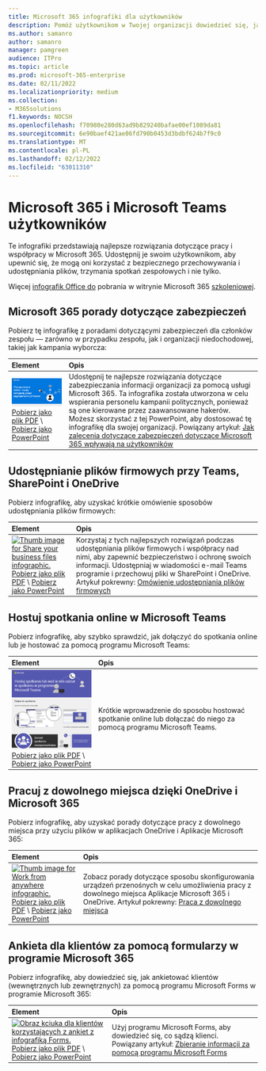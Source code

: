 ```yaml
---
title: Microsoft 365 infografiki dla użytkowników
description: Pomóż użytkownikom w Twojej organizacji dowiedzieć się, jak używać Microsoft 365 i Microsoft Teams tych infografiki.
ms.author: samanro
author: samanro
manager: pamgreen
audience: ITPro
ms.topic: article
ms.prod: microsoft-365-enterprise
ms.date: 02/11/2022
ms.localizationpriority: medium
ms.collection:
- M365solutions
f1.keywords: NOCSH
ms.openlocfilehash: f70980e280d63ad9b829240bafae00ef1089da81
ms.sourcegitcommit: 6e90baef421ae06fd790b0453d3bdbf624b7f9c0
ms.translationtype: MT
ms.contentlocale: pl-PL
ms.lasthandoff: 02/12/2022
ms.locfileid: "63011310"
---
```

# <a name="microsoft-365-and-microsoft-teams-infographics-for-your-users"></a>Microsoft 365 i Microsoft Teams użytkowników

Te infografiki przedstawiają najlepsze rozwiązania dotyczące pracy i współpracy w Microsoft 365. Udostępnij je swoim użytkownikom, aby upewnić się, że mogą oni korzystać z bezpiecznego przechowywania i udostępniania plików, trzymania spotkań zespołowych i nie tylko.

Więcej [infografik Office do](https://support.microsoft.com/office/great-ways-to-work-with-office-6fe70269-b9a4-4ef0-a96e-7a5858b3bd5a) pobrania w witrynie Microsoft 365 [szkoleniowej](https://support.microsoft.com/training).

## <a name="microsoft-365-security-tips-infographic"></a>Microsoft 365 porady dotyczące zabezpieczeń

Pobierz tę infografikę z poradami dotyczącymi zabezpieczeń dla członków zespołu — zarówno w przypadku zespołu, jak i organizacji niedochodowej, takiej jak kampania wyborcza:

| Element | Opis |
|:-----|:-----|
|[![Grafika przedstawiająca informacje o kampanii, które ułatwiają ochronę.](../media/M365-Campaigns-WhatCanUsersDoToSecure-358x201.png)](https://download.microsoft.com/download/f/c/5/fc58bc0c-773a-4ac8-a232-6f986f61ef58/M365CampaignsWhatCanUsersDoToSecure.pdf) <br/> [Pobierz jako plik PDF](https://download.microsoft.com/download/f/c/5/fc58bc0c-773a-4ac8-a232-6f986f61ef58/M365CampaignsWhatCanUsersDoToSecure.pdf) \  [Pobierz jako PowerPoint](https://download.microsoft.com/download/f/c/5/fc58bc0c-773a-4ac8-a232-6f986f61ef58/M365CampaignsWhatCanUsersDoToSecure.pptx)| Udostępnij te najlepsze rozwiązania dotyczące zabezpieczania informacji organizacji za pomocą usługi Microsoft 365. Ta infografika została utworzona w celu wspierania personelu kampanii politycznych, ponieważ są one kierowane przez zaawansowane hakerów. Możesz skorzystać z tej PowerPoint, aby dostosować tę infografikę dla swojej organizacji. Powiązany artykuł: [Jak zalecenia dotyczące zabezpieczeń dotyczące Microsoft 365 wpływają na użytkowników](../business-premium/m365-campaigns-users.md)|

## <a name="share-your-business-files-with-teams-sharepoint-and-onedrive"></a>Udostępnianie plików firmowych przy Teams, SharePoint i OneDrive

Pobierz infografikę, aby uzyskać krótkie omówienie sposobów udostępniania plików firmowych:
  
| Element | Opis |
|:-----|:-----|
|[![Thumb image for Share your business files infographic.](../media/solutions-architecture-center/m365-smbscenarios-shareyourfiles-square.png)](https://go.microsoft.com/fwlink/?linkid=2079435) <br/> [Pobierz jako plik PDF](https://go.microsoft.com/fwlink/?linkid=2079435) \  [Pobierz jako PowerPoint](https://go.microsoft.com/fwlink/?linkid=2079438) | Korzystaj z tych najlepszych rozwiązań podczas udostępniania plików firmowych i współpracy nad nimi, aby zapewnić bezpieczeństwo i ochronę swoich informacji. Udostępniaj w wiadomości e-mail Teams programie i przechowuj pliki w SharePoint i OneDrive. Artykuł pokrewny: [Omówienie udostępniania plików firmowych](../business-video/overview-file-sharing.md)|

## <a name="host-online-meetings-in-microsoft-teams"></a>Hostuj spotkania online w Microsoft Teams

Pobierz infografikę, aby szybko sprawdzić, jak dołączyć do spotkania online lub je hostować za pomocą programu Microsoft Teams:

| Element | Opis |
|:-----|:-----|
|[![Thumb image for Host online meetings infographic.](../media/solutions-architecture-center/m365-smbscenarios-hostteammeetings-square.png)](https://go.microsoft.com/fwlink/?linkid=2078712) <br/> [Pobierz jako plik PDF](https://go.microsoft.com/fwlink/?linkid=2078712) \  [Pobierz jako PowerPoint](https://go.microsoft.com/fwlink/?linkid=2079515) | Krótkie wprowadzenie do sposobu hostować spotkanie online lub dołączać do niego za pomocą programu Microsoft Teams. 

## <a name="work-from-anywhere-with-onedrive-and-microsoft-365"></a>Pracuj z dowolnego miejsca dzięki OneDrive i Microsoft 365

Pobierz infografikę, aby uzyskać porady dotyczące pracy z dowolnego miejsca przy użyciu plików w aplikacjach OneDrive i Aplikacje Microsoft 365:

| Element | Opis |
|:-----|:-----|
|[![Thumb image for Work from anywhere infographic.](../media/solutions-architecture-center/m365-smbscenarios-workfromanywhere-square.png)](https://go.microsoft.com/fwlink/?linkid=2079451) <br/> [Pobierz jako plik PDF](https://go.microsoft.com/fwlink/?linkid=2079451) \  [Pobierz jako PowerPoint](https://go.microsoft.com/fwlink/?linkid=2079455) | Zobacz porady dotyczące sposobu skonfigurowania urządzeń przenośnych w celu umożliwienia pracy z dowolnego miejsca Aplikacje Microsoft 365 i OneDrive. Artykuł pokrewny: [Praca z dowolnego miejsca](../business-video/work-from-anywhere.md)|

## <a name="survey-customers-with-forms-in-microsoft-365"></a>Ankieta dla klientów za pomocą formularzy w programie Microsoft 365

Pobierz infografikę, aby dowiedzieć się, jak ankietować klientów (wewnętrznych lub zewnętrznych) za pomocą programu Microsoft Forms w programie Microsoft 365:

| Element | Opis |
|:-----|:-----|
|[![Obraz kciuka dla klientów korzystających z ankiet z infografiką Forms.](../media/solutions-architecture-center/m365-smbscenarios-surveywithforms-square.png)](https://go.microsoft.com/fwlink/?linkid=2079526) <br/> [Pobierz jako plik PDF](https://go.microsoft.com/fwlink/?linkid=2079526) \  [Pobierz jako PowerPoint](https://go.microsoft.com/fwlink/?linkid=2079446) | Użyj programu Microsoft Forms, aby dowiedzieć się, co sądzą klienci. Powiązany artykuł: [Zbieranie informacji za pomocą programu Microsoft Forms](https://support.microsoft.com/topic/collect-information-with-microsoft-forms-a55d6e0d-04f6-45b8-b05f-b141b8ecb4d5)|

